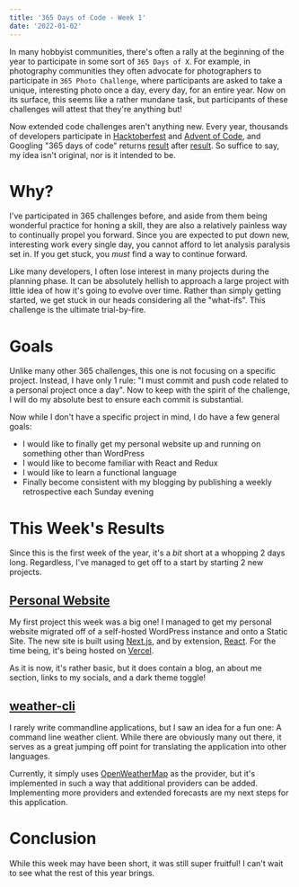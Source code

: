 ```yaml
---
title: '365 Days of Code - Week 1'
date: '2022-01-02'
---
```


In many hobbyist communities, there's often a rally at the beginning of the year to participate in some sort of `365 Days of X`. For example, in photography communities they often advocate for photographers to participate in `365 Photo Challenge`, where participants are asked to take a unique, interesting photo once a day, every day, for an entire year. Now on its surface, this seems like a rather mundane task, but participants of these challenges will attest that they're anything but!

Now extended code challenges aren't anything new. Every year, thousands of developers participate in [Hacktoberfest](https://hacktoberfest.digitalocean.com/) and [Advent of Code](https://adventofcode.com/), and Googling "365 days of code" returns [result](https://medium.com/@ovidijusparsiunas/the-365-days-of-code-challenge-42a309917b2e) after [result](https://365daysofcode.com/). So suffice to say, my idea isn't original, nor is it intended to be.

# Why?

I've participated in 365 challenges before, and aside from them being wonderful practice for honing a skill, they are also a relatively painless way to continually propel you forward. Since you are expected to put down new, interesting work every single day, you cannot afford to let analysis paralysis set in. If you get stuck, you *must* find a way to continue forward.

Like many developers, I often lose interest in many projects during the planning phase. It can be absolutely hellish to approach a large project with little idea of how it's going to evolve over time. Rather than simply getting started, we get stuck in our heads considering all the "what-ifs". This challenge is the ultimate trial-by-fire.

# Goals

Unlike many other 365 challenges, this one is not focusing on a specific project. Instead, I have only 1 rule: "I must commit and push code related to a personal project once a day". Now to keep with the spirit of the challenge, I will do my absolute best to ensure each commit is substantial.

Now while I don't have a specific project in mind, I do have a few general goals:

- I would like to finally get my personal website up and running on something other than WordPress
- I would like to become familiar with React and Redux
- I would like to learn a functional language
- Finally become consistent with my blogging by publishing a weekly retrospective each Sunday evening

# This Week's Results

Since this is the first week of the year, it's a *bit* short at a whopping 2 days long. Regardless, I've managed to get off to a start by starting 2 new projects.

## [Personal Website](https://github.com/JerrettDavis/personal-site)

My first project this week was a big one! I managed to get my personal website migrated off of a self-hosted WordPress instance and onto a Static Site. The new site is built using [Next.js](https://nextjs.org), and by extension, [React](https://reactjs.org). For the time being, it's being hosted on [Vercel](https://vercel.com).

As it is now, it's rather basic, but it does contain a blog, an about me section, links to my socials, and a dark theme toggle!

## [weather-cli](https://github.com/JerrettDavis/weather-cli)

I rarely write commandline applications, but I saw an idea for a fun one: A command line weather client. While there are obviously many out there, it serves as a great jumping off point for translating the application into other languages.

Currently, it simply uses [OpenWeatherMap](https://openweathermap.org) as the provider, but it's implemented in such a way that additional providers can be added. Implementing more providers and extended forecasts are my next steps for this application.

# Conclusion

While this week may have been short, it was still super fruitful! I can't wait to see what the rest of this year brings.

